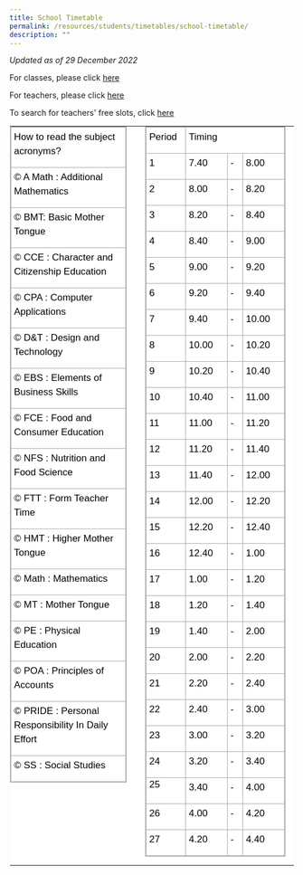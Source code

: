 ```yaml
---
title: School Timetable
permalink: /resources/students/timetables/school-timetable/
description: ""
---
```

_Updated as of 29 December 2022_

For classes, please click [here](https://drive.google.com/drive/folders/1yxPoY1T8elgA12x8oiZcZn9VeVB_kagY?usp=sharing)

For teachers, please click [here](https://drive.google.com/drive/folders/1kN1DwWUNpRaKb7ypW-KAfMJCepOm776v?usp=share_link)

To search for teachers' free slots, click [here](https://go.gov.sg/xmss-tt)

  

<table class="ives_tab_kosong ive_eobj_center" style="margin: auto; outline: 0px; padding: 0px; border-collapse: collapse; clear: both; border: 1px solid transparent; table-layout: fixed; color: rgb(0, 0, 0); font-family: Helvetica, sans-serif; font-size: 17px; font-style: normal; font-variant-ligatures: normal; font-variant-caps: normal; font-weight: 400; letter-spacing: normal; orphans: 2; text-align: left; text-transform: none; white-space: normal; widows: 2; word-spacing: 0px; -webkit-text-stroke-width: 0px; background-color: rgb(255, 255, 255); text-decoration-thickness: initial; text-decoration-style: initial; text-decoration-color: initial;"><tbody style="margin: 0px; outline: 0px; padding: 0px;"><tr style="margin: 0px; outline: 0px; padding: 0px;"><td width="400px" style="margin: 0px; outline: 0px; padding: 0px 15px 15px 0px; vertical-align: top;"><table class="iveo_table ives_tab_simple3 ive_eobj_center" style="margin: auto; outline: 0px; padding: 0px; border-collapse: collapse; clear: both; border: 1px solid rgb(170, 170, 170);"><tbody style="margin: 0px; outline: 0px; padding: 0px;"><tr style="margin: 0px; outline: 0px; padding: 0px;"><td style="margin: 0px; outline: 0px; padding: 0px 15px 15px 5px; text-align: left; vertical-align: top; border: 1px solid rgb(170, 170, 170);"><div style="margin: 0px; outline: 0px; padding: 5px 0px 0px; line-height: 24.99px; color: rgb(0, 0, 0); font-family: Helvetica, sans-serif; font-size: 17px; font-weight: 400;">How to read the subject acronyms?</div></td></tr><tr style="margin: 0px; outline: 0px; padding: 0px;"><td style="margin: 0px; outline: 0px; padding: 0px 15px 15px 5px; text-align: left; vertical-align: top; border: 1px solid rgb(170, 170, 170);"><div style="margin: 0px; outline: 0px; padding: 5px 0px 0px; line-height: 24.99px; color: rgb(0, 0, 0); font-family: Helvetica, sans-serif; font-size: 17px; font-weight: 400;">© A Math : Additional Mathematics</div></td></tr><tr style="margin: 0px; outline: 0px; padding: 0px;"><td style="margin: 0px; outline: 0px; padding: 0px 15px 15px 5px; text-align: left; vertical-align: top; border: 1px solid rgb(170, 170, 170);"><div style="margin: 0px; outline: 0px; padding: 5px 0px 0px; line-height: 24.99px; color: rgb(0, 0, 0); font-family: Helvetica, sans-serif; font-size: 17px; font-weight: 400;">© BMT: Basic Mother Tongue</div></td></tr><tr style="margin: 0px; outline: 0px; padding: 0px;"><td style="margin: 0px; outline: 0px; padding: 0px 15px 15px 5px; text-align: left; vertical-align: top; border: 1px solid rgb(170, 170, 170);"><div style="margin: 0px; outline: 0px; padding: 5px 0px 0px; line-height: 24.99px; color: rgb(0, 0, 0); font-family: Helvetica, sans-serif; font-size: 17px; font-weight: 400;">© CCE : Character and Citizenship Education</div></td></tr><tr style="margin: 0px; outline: 0px; padding: 0px;"><td style="margin: 0px; outline: 0px; padding: 0px 15px 15px 5px; text-align: left; vertical-align: top; border: 1px solid rgb(170, 170, 170);"><div style="margin: 0px; outline: 0px; padding: 5px 0px 0px; line-height: 24.99px; color: rgb(0, 0, 0); font-family: Helvetica, sans-serif; font-size: 17px; font-weight: 400;">© CPA : Computer Applications</div></td></tr><tr style="margin: 0px; outline: 0px; padding: 0px;"><td style="margin: 0px; outline: 0px; padding: 0px 15px 15px 5px; text-align: left; vertical-align: top; border: 1px solid rgb(170, 170, 170);"><div style="margin: 0px; outline: 0px; padding: 5px 0px 0px; line-height: 24.99px; color: rgb(0, 0, 0); font-family: Helvetica, sans-serif; font-size: 17px; font-weight: 400;">© D&amp;T : Design and Technology</div></td></tr><tr style="margin: 0px; outline: 0px; padding: 0px;"><td style="margin: 0px; outline: 0px; padding: 0px 15px 15px 5px; text-align: left; vertical-align: top; border: 1px solid rgb(170, 170, 170);"><div style="margin: 0px; outline: 0px; padding: 5px 0px 0px; line-height: 24.99px; color: rgb(0, 0, 0); font-family: Helvetica, sans-serif; font-size: 17px; font-weight: 400;">© EBS : Elements of Business Skills</div></td></tr><tr style="margin: 0px; outline: 0px; padding: 0px;"><td style="margin: 0px; outline: 0px; padding: 0px 15px 15px 5px; text-align: left; vertical-align: top; border: 1px solid rgb(170, 170, 170);"><div style="margin: 0px; outline: 0px; padding: 5px 0px 0px; line-height: 24.99px; color: rgb(0, 0, 0); font-family: Helvetica, sans-serif; font-size: 17px; font-weight: 400;">© FCE : Food and Consumer Education</div></td></tr><tr style="margin: 0px; outline: 0px; padding: 0px;"><td style="margin: 0px; outline: 0px; padding: 0px 15px 15px 5px; text-align: left; vertical-align: top; border: 1px solid rgb(170, 170, 170);"><div style="margin: 0px; outline: 0px; padding: 5px 0px 0px; line-height: 24.99px; color: rgb(0, 0, 0); font-family: Helvetica, sans-serif; font-size: 17px; font-weight: 400;">© NFS : Nutrition and Food Science</div></td></tr><tr style="margin: 0px; outline: 0px; padding: 0px;"><td style="margin: 0px; outline: 0px; padding: 0px 15px 15px 5px; text-align: left; vertical-align: top; border: 1px solid rgb(170, 170, 170);"><div style="margin: 0px; outline: 0px; padding: 5px 0px 0px; line-height: 24.99px; color: rgb(0, 0, 0); font-family: Helvetica, sans-serif; font-size: 17px; font-weight: 400;">© FTT : Form Teacher Time</div></td></tr><tr style="margin: 0px; outline: 0px; padding: 0px;"><td style="margin: 0px; outline: 0px; padding: 0px 15px 15px 5px; text-align: left; vertical-align: top; border: 1px solid rgb(170, 170, 170);"><div style="margin: 0px; outline: 0px; padding: 5px 0px 0px; line-height: 24.99px; color: rgb(0, 0, 0); font-family: Helvetica, sans-serif; font-size: 17px; font-weight: 400;">© HMT : Higher Mother Tongue</div></td></tr><tr style="margin: 0px; outline: 0px; padding: 0px;"><td style="margin: 0px; outline: 0px; padding: 0px 15px 15px 5px; text-align: left; vertical-align: top; border: 1px solid rgb(170, 170, 170);"><div style="margin: 0px; outline: 0px; padding: 5px 0px 0px; line-height: 24.99px; color: rgb(0, 0, 0); font-family: Helvetica, sans-serif; font-size: 17px; font-weight: 400;">© Math : Mathematics</div></td></tr><tr style="margin: 0px; outline: 0px; padding: 0px;"><td style="margin: 0px; outline: 0px; padding: 0px 15px 15px 5px; text-align: left; vertical-align: top; border: 1px solid rgb(170, 170, 170);"><div style="margin: 0px; outline: 0px; padding: 5px 0px 0px; line-height: 24.99px; color: rgb(0, 0, 0); font-family: Helvetica, sans-serif; font-size: 17px; font-weight: 400;">© MT : Mother Tongue</div></td></tr><tr style="margin: 0px; outline: 0px; padding: 0px;"><td style="margin: 0px; outline: 0px; padding: 0px 15px 15px 5px; text-align: left; vertical-align: top; border: 1px solid rgb(170, 170, 170);"><div style="margin: 0px; outline: 0px; padding: 5px 0px 0px; line-height: 24.99px; color: rgb(0, 0, 0); font-family: Helvetica, sans-serif; font-size: 17px; font-weight: 400;">© PE : Physical Education</div></td></tr><tr style="margin: 0px; outline: 0px; padding: 0px;"><td style="margin: 0px; outline: 0px; padding: 0px 15px 15px 5px; text-align: left; vertical-align: top; border: 1px solid rgb(170, 170, 170);"><div style="margin: 0px; outline: 0px; padding: 5px 0px 0px; line-height: 24.99px; color: rgb(0, 0, 0); font-family: Helvetica, sans-serif; font-size: 17px; font-weight: 400;">© POA : Principles of Accounts</div></td></tr><tr style="margin: 0px; outline: 0px; padding: 0px;"><td style="margin: 0px; outline: 0px; padding: 0px 15px 15px 5px; text-align: left; vertical-align: top; border: 1px solid rgb(170, 170, 170);"><div style="margin: 0px; outline: 0px; padding: 5px 0px 0px; line-height: 24.99px; color: rgb(0, 0, 0); font-family: Helvetica, sans-serif; font-size: 17px; font-weight: 400;">© PRIDE : Personal Responsibility In Daily Effort</div></td></tr><tr style="margin: 0px; outline: 0px; padding: 0px;"><td style="margin: 0px; outline: 0px; padding: 0px 15px 15px 5px; text-align: left; vertical-align: top; border: 1px solid rgb(170, 170, 170);"><div style="margin: 0px; outline: 0px; padding: 5px 0px 0px; line-height: 24.99px; color: rgb(0, 0, 0); font-family: Helvetica, sans-serif; font-size: 17px; font-weight: 400;">© SS : Social Studies</div></td></tr></tbody></table></td><td width="10px" style="margin: 0px; outline: 0px; padding: 0px 15px 15px 0px; vertical-align: top;"><br style="margin: 0px; outline: 0px; padding: 0px;"></td><td width="300px" style="margin: 0px; outline: 0px; padding: 0px 15px 15px 0px; vertical-align: top;"><table class="iveo_table ives_tab_simple3 ive_eobj_center" style="margin: auto; outline: 0px; padding: 0px; border-collapse: collapse; clear: both; border: 1px solid rgb(170, 170, 170);"><tbody style="margin: 0px; outline: 0px; padding: 0px;"><tr style="margin: 0px; outline: 0px; padding: 0px;"><td style="margin: 0px; outline: 0px; padding: 0px 15px 15px 5px; text-align: left; vertical-align: top; border: 1px solid rgb(170, 170, 170);"><div style="margin: 0px; outline: 0px; padding: 5px 0px 0px; line-height: 24.99px; color: rgb(0, 0, 0); font-family: Helvetica, sans-serif; font-size: 17px; font-weight: 400;">Period</div></td><td colspan="3" style="margin: 0px; outline: 0px; padding: 0px 15px 15px 5px; text-align: left; vertical-align: top; border: 1px solid rgb(170, 170, 170);"><div style="margin: 0px; outline: 0px; padding: 5px 0px 0px; line-height: 24.99px; color: rgb(0, 0, 0); font-family: Helvetica, sans-serif; font-size: 17px; font-weight: 400;">Timing</div></td></tr><tr style="margin: 0px; outline: 0px; padding: 0px;"><td style="margin: 0px; outline: 0px; padding: 0px 15px 15px 5px; text-align: left; vertical-align: top; border: 1px solid rgb(170, 170, 170);"><div style="margin: 0px; outline: 0px; padding: 5px 0px 0px; line-height: 24.99px; color: rgb(0, 0, 0); font-family: Helvetica, sans-serif; font-size: 17px; font-weight: 400;">1</div></td><td width="100px" style="margin: 0px; outline: 0px; padding: 0px 15px 15px 5px; text-align: left; vertical-align: top; border: 1px solid rgb(170, 170, 170);"><div style="margin: 0px; outline: 0px; padding: 5px 0px 0px; line-height: 24.99px; color: rgb(0, 0, 0); font-family: Helvetica, sans-serif; font-size: 17px; font-weight: 400;">7.40</div></td><td width="10px" style="margin: 0px; outline: 0px; padding: 0px 15px 15px 5px; text-align: left; vertical-align: top; border: 1px solid rgb(170, 170, 170);"><div style="margin: 0px; outline: 0px; padding: 5px 0px 0px; line-height: 24.99px; color: rgb(0, 0, 0); font-family: Helvetica, sans-serif; font-size: 17px; font-weight: 400;">-</div></td><td width="100px" style="margin: 0px; outline: 0px; padding: 0px 15px 15px 5px; text-align: left; vertical-align: top; border: 1px solid rgb(170, 170, 170);"><div style="margin: 0px; outline: 0px; padding: 5px 0px 0px; line-height: 24.99px; color: rgb(0, 0, 0); font-family: Helvetica, sans-serif; font-size: 17px; font-weight: 400;">8.00</div></td></tr><tr style="margin: 0px; outline: 0px; padding: 0px;"><td style="margin: 0px; outline: 0px; padding: 0px 15px 15px 5px; text-align: left; vertical-align: top; border: 1px solid rgb(170, 170, 170);"><div style="margin: 0px; outline: 0px; padding: 5px 0px 0px; line-height: 24.99px; color: rgb(0, 0, 0); font-family: Helvetica, sans-serif; font-size: 17px; font-weight: 400;">2</div></td><td style="margin: 0px; outline: 0px; padding: 0px 15px 15px 5px; text-align: left; vertical-align: top; border: 1px solid rgb(170, 170, 170);"><div style="margin: 0px; outline: 0px; padding: 5px 0px 0px; line-height: 24.99px; color: rgb(0, 0, 0); font-family: Helvetica, sans-serif; font-size: 17px; font-weight: 400;">8.00</div></td><td width="10px" style="margin: 0px; outline: 0px; padding: 0px 15px 15px 5px; text-align: left; vertical-align: top; border: 1px solid rgb(170, 170, 170);"><div style="margin: 0px; outline: 0px; padding: 5px 0px 0px; line-height: 24.99px; color: rgb(0, 0, 0); font-family: Helvetica, sans-serif; font-size: 17px; font-weight: 400;">-</div></td><td style="margin: 0px; outline: 0px; padding: 0px 15px 15px 5px; text-align: left; vertical-align: top; border: 1px solid rgb(170, 170, 170);"><div style="margin: 0px; outline: 0px; padding: 5px 0px 0px; line-height: 24.99px; color: rgb(0, 0, 0); font-family: Helvetica, sans-serif; font-size: 17px; font-weight: 400;">8.20</div></td></tr><tr style="margin: 0px; outline: 0px; padding: 0px;"><td style="margin: 0px; outline: 0px; padding: 0px 15px 15px 5px; text-align: left; vertical-align: top; border: 1px solid rgb(170, 170, 170);"><div style="margin: 0px; outline: 0px; padding: 5px 0px 0px; line-height: 24.99px; color: rgb(0, 0, 0); font-family: Helvetica, sans-serif; font-size: 17px; font-weight: 400;">3</div></td><td style="margin: 0px; outline: 0px; padding: 0px 15px 15px 5px; text-align: left; vertical-align: top; border: 1px solid rgb(170, 170, 170);"><div style="margin: 0px; outline: 0px; padding: 5px 0px 0px; line-height: 24.99px; color: rgb(0, 0, 0); font-family: Helvetica, sans-serif; font-size: 17px; font-weight: 400;">8.20</div></td><td width="10px" style="margin: 0px; outline: 0px; padding: 0px 15px 15px 5px; text-align: left; vertical-align: top; border: 1px solid rgb(170, 170, 170);"><div style="margin: 0px; outline: 0px; padding: 5px 0px 0px; line-height: 24.99px; color: rgb(0, 0, 0); font-family: Helvetica, sans-serif; font-size: 17px; font-weight: 400;">-</div></td><td style="margin: 0px; outline: 0px; padding: 0px 15px 15px 5px; text-align: left; vertical-align: top; border: 1px solid rgb(170, 170, 170);"><div style="margin: 0px; outline: 0px; padding: 5px 0px 0px; line-height: 24.99px; color: rgb(0, 0, 0); font-family: Helvetica, sans-serif; font-size: 17px; font-weight: 400;">8.40</div></td></tr><tr style="margin: 0px; outline: 0px; padding: 0px;"><td style="margin: 0px; outline: 0px; padding: 0px 15px 15px 5px; text-align: left; vertical-align: top; border: 1px solid rgb(170, 170, 170);"><div style="margin: 0px; outline: 0px; padding: 5px 0px 0px; line-height: 24.99px; color: rgb(0, 0, 0); font-family: Helvetica, sans-serif; font-size: 17px; font-weight: 400;">4</div></td><td style="margin: 0px; outline: 0px; padding: 0px 15px 15px 5px; text-align: left; vertical-align: top; border: 1px solid rgb(170, 170, 170);"><div style="margin: 0px; outline: 0px; padding: 5px 0px 0px; line-height: 24.99px; color: rgb(0, 0, 0); font-family: Helvetica, sans-serif; font-size: 17px; font-weight: 400;">8.40</div></td><td width="10px" style="margin: 0px; outline: 0px; padding: 0px 15px 15px 5px; text-align: left; vertical-align: top; border: 1px solid rgb(170, 170, 170);"><div style="margin: 0px; outline: 0px; padding: 5px 0px 0px; line-height: 24.99px; color: rgb(0, 0, 0); font-family: Helvetica, sans-serif; font-size: 17px; font-weight: 400;">-</div></td><td style="margin: 0px; outline: 0px; padding: 0px 15px 15px 5px; text-align: left; vertical-align: top; border: 1px solid rgb(170, 170, 170);"><div style="margin: 0px; outline: 0px; padding: 5px 0px 0px; line-height: 24.99px; color: rgb(0, 0, 0); font-family: Helvetica, sans-serif; font-size: 17px; font-weight: 400;">9.00</div></td></tr><tr style="margin: 0px; outline: 0px; padding: 0px;"><td style="margin: 0px; outline: 0px; padding: 0px 15px 15px 5px; text-align: left; vertical-align: top; border: 1px solid rgb(170, 170, 170);"><div style="margin: 0px; outline: 0px; padding: 5px 0px 0px; line-height: 24.99px; color: rgb(0, 0, 0); font-family: Helvetica, sans-serif; font-size: 17px; font-weight: 400;">5</div></td><td style="margin: 0px; outline: 0px; padding: 0px 15px 15px 5px; text-align: left; vertical-align: top; border: 1px solid rgb(170, 170, 170);"><div style="margin: 0px; outline: 0px; padding: 5px 0px 0px; line-height: 24.99px; color: rgb(0, 0, 0); font-family: Helvetica, sans-serif; font-size: 17px; font-weight: 400;">9.00</div></td><td width="10px" style="margin: 0px; outline: 0px; padding: 0px 15px 15px 5px; text-align: left; vertical-align: top; border: 1px solid rgb(170, 170, 170);"><div style="margin: 0px; outline: 0px; padding: 5px 0px 0px; line-height: 24.99px; color: rgb(0, 0, 0); font-family: Helvetica, sans-serif; font-size: 17px; font-weight: 400;">-</div></td><td style="margin: 0px; outline: 0px; padding: 0px 15px 15px 5px; text-align: left; vertical-align: top; border: 1px solid rgb(170, 170, 170);"><div style="margin: 0px; outline: 0px; padding: 5px 0px 0px; line-height: 24.99px; color: rgb(0, 0, 0); font-family: Helvetica, sans-serif; font-size: 17px; font-weight: 400;">9.20</div></td></tr><tr style="margin: 0px; outline: 0px; padding: 0px;"><td style="margin: 0px; outline: 0px; padding: 0px 15px 15px 5px; text-align: left; vertical-align: top; border: 1px solid rgb(170, 170, 170);"><div style="margin: 0px; outline: 0px; padding: 5px 0px 0px; line-height: 24.99px; color: rgb(0, 0, 0); font-family: Helvetica, sans-serif; font-size: 17px; font-weight: 400;">6</div></td><td style="margin: 0px; outline: 0px; padding: 0px 15px 15px 5px; text-align: left; vertical-align: top; border: 1px solid rgb(170, 170, 170);"><div style="margin: 0px; outline: 0px; padding: 5px 0px 0px; line-height: 24.99px; color: rgb(0, 0, 0); font-family: Helvetica, sans-serif; font-size: 17px; font-weight: 400;">9.20</div></td><td width="10px" style="margin: 0px; outline: 0px; padding: 0px 15px 15px 5px; text-align: left; vertical-align: top; border: 1px solid rgb(170, 170, 170);"><div style="margin: 0px; outline: 0px; padding: 5px 0px 0px; line-height: 24.99px; color: rgb(0, 0, 0); font-family: Helvetica, sans-serif; font-size: 17px; font-weight: 400;">-</div></td><td style="margin: 0px; outline: 0px; padding: 0px 15px 15px 5px; text-align: left; vertical-align: top; border: 1px solid rgb(170, 170, 170);"><div style="margin: 0px; outline: 0px; padding: 5px 0px 0px; line-height: 24.99px; color: rgb(0, 0, 0); font-family: Helvetica, sans-serif; font-size: 17px; font-weight: 400;">9.40</div></td></tr><tr style="margin: 0px; outline: 0px; padding: 0px;"><td style="margin: 0px; outline: 0px; padding: 0px 15px 15px 5px; text-align: left; vertical-align: top; border: 1px solid rgb(170, 170, 170);"><div style="margin: 0px; outline: 0px; padding: 5px 0px 0px; line-height: 24.99px; color: rgb(0, 0, 0); font-family: Helvetica, sans-serif; font-size: 17px; font-weight: 400;">7</div></td><td style="margin: 0px; outline: 0px; padding: 0px 15px 15px 5px; text-align: left; vertical-align: top; border: 1px solid rgb(170, 170, 170);"><div style="margin: 0px; outline: 0px; padding: 5px 0px 0px; line-height: 24.99px; color: rgb(0, 0, 0); font-family: Helvetica, sans-serif; font-size: 17px; font-weight: 400;">9.40</div></td><td width="10px" style="margin: 0px; outline: 0px; padding: 0px 15px 15px 5px; text-align: left; vertical-align: top; border: 1px solid rgb(170, 170, 170);"><div style="margin: 0px; outline: 0px; padding: 5px 0px 0px; line-height: 24.99px; color: rgb(0, 0, 0); font-family: Helvetica, sans-serif; font-size: 17px; font-weight: 400;">-</div></td><td style="margin: 0px; outline: 0px; padding: 0px 15px 15px 5px; text-align: left; vertical-align: top; border: 1px solid rgb(170, 170, 170);"><div style="margin: 0px; outline: 0px; padding: 5px 0px 0px; line-height: 24.99px; color: rgb(0, 0, 0); font-family: Helvetica, sans-serif; font-size: 17px; font-weight: 400;">10.00</div></td></tr><tr style="margin: 0px; outline: 0px; padding: 0px;"><td style="margin: 0px; outline: 0px; padding: 0px 15px 15px 5px; text-align: left; vertical-align: top; border: 1px solid rgb(170, 170, 170);"><div style="margin: 0px; outline: 0px; padding: 5px 0px 0px; line-height: 24.99px; color: rgb(0, 0, 0); font-family: Helvetica, sans-serif; font-size: 17px; font-weight: 400;">8</div></td><td style="margin: 0px; outline: 0px; padding: 0px 15px 15px 5px; text-align: left; vertical-align: top; border: 1px solid rgb(170, 170, 170);"><div style="margin: 0px; outline: 0px; padding: 5px 0px 0px; line-height: 24.99px; color: rgb(0, 0, 0); font-family: Helvetica, sans-serif; font-size: 17px; font-weight: 400;">10.00</div></td><td width="10px" style="margin: 0px; outline: 0px; padding: 0px 15px 15px 5px; text-align: left; vertical-align: top; border: 1px solid rgb(170, 170, 170);"><div style="margin: 0px; outline: 0px; padding: 5px 0px 0px; line-height: 24.99px; color: rgb(0, 0, 0); font-family: Helvetica, sans-serif; font-size: 17px; font-weight: 400;">-</div></td><td style="margin: 0px; outline: 0px; padding: 0px 15px 15px 5px; text-align: left; vertical-align: top; border: 1px solid rgb(170, 170, 170);"><div style="margin: 0px; outline: 0px; padding: 5px 0px 0px; line-height: 24.99px; color: rgb(0, 0, 0); font-family: Helvetica, sans-serif; font-size: 17px; font-weight: 400;">10.20</div></td></tr><tr style="margin: 0px; outline: 0px; padding: 0px;"><td style="margin: 0px; outline: 0px; padding: 0px 15px 15px 5px; text-align: left; vertical-align: top; border: 1px solid rgb(170, 170, 170);"><div style="margin: 0px; outline: 0px; padding: 5px 0px 0px; line-height: 24.99px; color: rgb(0, 0, 0); font-family: Helvetica, sans-serif; font-size: 17px; font-weight: 400;">9</div></td><td style="margin: 0px; outline: 0px; padding: 0px 15px 15px 5px; text-align: left; vertical-align: top; border: 1px solid rgb(170, 170, 170);"><div style="margin: 0px; outline: 0px; padding: 5px 0px 0px; line-height: 24.99px; color: rgb(0, 0, 0); font-family: Helvetica, sans-serif; font-size: 17px; font-weight: 400;">10.20</div></td><td width="10px" style="margin: 0px; outline: 0px; padding: 0px 15px 15px 5px; text-align: left; vertical-align: top; border: 1px solid rgb(170, 170, 170);"><div style="margin: 0px; outline: 0px; padding: 5px 0px 0px; line-height: 24.99px; color: rgb(0, 0, 0); font-family: Helvetica, sans-serif; font-size: 17px; font-weight: 400;">-</div></td><td style="margin: 0px; outline: 0px; padding: 0px 15px 15px 5px; text-align: left; vertical-align: top; border: 1px solid rgb(170, 170, 170);"><div style="margin: 0px; outline: 0px; padding: 5px 0px 0px; line-height: 24.99px; color: rgb(0, 0, 0); font-family: Helvetica, sans-serif; font-size: 17px; font-weight: 400;">10.40</div></td></tr><tr style="margin: 0px; outline: 0px; padding: 0px;"><td style="margin: 0px; outline: 0px; padding: 0px 15px 15px 5px; text-align: left; vertical-align: top; border: 1px solid rgb(170, 170, 170);"><div style="margin: 0px; outline: 0px; padding: 5px 0px 0px; line-height: 24.99px; color: rgb(0, 0, 0); font-family: Helvetica, sans-serif; font-size: 17px; font-weight: 400;">10</div></td><td style="margin: 0px; outline: 0px; padding: 0px 15px 15px 5px; text-align: left; vertical-align: top; border: 1px solid rgb(170, 170, 170);"><div style="margin: 0px; outline: 0px; padding: 5px 0px 0px; line-height: 24.99px; color: rgb(0, 0, 0); font-family: Helvetica, sans-serif; font-size: 17px; font-weight: 400;">10.40</div></td><td width="10px" style="margin: 0px; outline: 0px; padding: 0px 15px 15px 5px; text-align: left; vertical-align: top; border: 1px solid rgb(170, 170, 170);"><div style="margin: 0px; outline: 0px; padding: 5px 0px 0px; line-height: 24.99px; color: rgb(0, 0, 0); font-family: Helvetica, sans-serif; font-size: 17px; font-weight: 400;">-</div></td><td style="margin: 0px; outline: 0px; padding: 0px 15px 15px 5px; text-align: left; vertical-align: top; border: 1px solid rgb(170, 170, 170);"><div style="margin: 0px; outline: 0px; padding: 5px 0px 0px; line-height: 24.99px; color: rgb(0, 0, 0); font-family: Helvetica, sans-serif; font-size: 17px; font-weight: 400;">11.00</div></td></tr><tr style="margin: 0px; outline: 0px; padding: 0px;"><td style="margin: 0px; outline: 0px; padding: 0px 15px 15px 5px; text-align: left; vertical-align: top; border: 1px solid rgb(170, 170, 170);"><div style="margin: 0px; outline: 0px; padding: 5px 0px 0px; line-height: 24.99px; color: rgb(0, 0, 0); font-family: Helvetica, sans-serif; font-size: 17px; font-weight: 400;">11</div></td><td style="margin: 0px; outline: 0px; padding: 0px 15px 15px 5px; text-align: left; vertical-align: top; border: 1px solid rgb(170, 170, 170);"><div style="margin: 0px; outline: 0px; padding: 5px 0px 0px; line-height: 24.99px; color: rgb(0, 0, 0); font-family: Helvetica, sans-serif; font-size: 17px; font-weight: 400;">11.00</div></td><td width="10px" style="margin: 0px; outline: 0px; padding: 0px 15px 15px 5px; text-align: left; vertical-align: top; border: 1px solid rgb(170, 170, 170);"><div style="margin: 0px; outline: 0px; padding: 5px 0px 0px; line-height: 24.99px; color: rgb(0, 0, 0); font-family: Helvetica, sans-serif; font-size: 17px; font-weight: 400;">-</div></td><td style="margin: 0px; outline: 0px; padding: 0px 15px 15px 5px; text-align: left; vertical-align: top; border: 1px solid rgb(170, 170, 170);"><div style="margin: 0px; outline: 0px; padding: 5px 0px 0px; line-height: 24.99px; color: rgb(0, 0, 0); font-family: Helvetica, sans-serif; font-size: 17px; font-weight: 400;">11.20</div></td></tr><tr style="margin: 0px; outline: 0px; padding: 0px;"><td style="margin: 0px; outline: 0px; padding: 0px 15px 15px 5px; text-align: left; vertical-align: top; border: 1px solid rgb(170, 170, 170);"><div style="margin: 0px; outline: 0px; padding: 5px 0px 0px; line-height: 24.99px; color: rgb(0, 0, 0); font-family: Helvetica, sans-serif; font-size: 17px; font-weight: 400;">12</div></td><td style="margin: 0px; outline: 0px; padding: 0px 15px 15px 5px; text-align: left; vertical-align: top; border: 1px solid rgb(170, 170, 170);"><div style="margin: 0px; outline: 0px; padding: 5px 0px 0px; line-height: 24.99px; color: rgb(0, 0, 0); font-family: Helvetica, sans-serif; font-size: 17px; font-weight: 400;">11.20</div></td><td width="10px" style="margin: 0px; outline: 0px; padding: 0px 15px 15px 5px; text-align: left; vertical-align: top; border: 1px solid rgb(170, 170, 170);"><div style="margin: 0px; outline: 0px; padding: 5px 0px 0px; line-height: 24.99px; color: rgb(0, 0, 0); font-family: Helvetica, sans-serif; font-size: 17px; font-weight: 400;">-</div></td><td style="margin: 0px; outline: 0px; padding: 0px 15px 15px 5px; text-align: left; vertical-align: top; border: 1px solid rgb(170, 170, 170);"><div style="margin: 0px; outline: 0px; padding: 5px 0px 0px; line-height: 24.99px; color: rgb(0, 0, 0); font-family: Helvetica, sans-serif; font-size: 17px; font-weight: 400;">11.40</div></td></tr><tr style="margin: 0px; outline: 0px; padding: 0px;"><td style="margin: 0px; outline: 0px; padding: 0px 15px 15px 5px; text-align: left; vertical-align: top; border: 1px solid rgb(170, 170, 170);"><div style="margin: 0px; outline: 0px; padding: 5px 0px 0px; line-height: 24.99px; color: rgb(0, 0, 0); font-family: Helvetica, sans-serif; font-size: 17px; font-weight: 400;">13</div></td><td style="margin: 0px; outline: 0px; padding: 0px 15px 15px 5px; text-align: left; vertical-align: top; border: 1px solid rgb(170, 170, 170);"><div style="margin: 0px; outline: 0px; padding: 5px 0px 0px; line-height: 24.99px; color: rgb(0, 0, 0); font-family: Helvetica, sans-serif; font-size: 17px; font-weight: 400;">11.40</div></td><td width="10px" style="margin: 0px; outline: 0px; padding: 0px 15px 15px 5px; text-align: left; vertical-align: top; border: 1px solid rgb(170, 170, 170);"><div style="margin: 0px; outline: 0px; padding: 5px 0px 0px; line-height: 24.99px; color: rgb(0, 0, 0); font-family: Helvetica, sans-serif; font-size: 17px; font-weight: 400;">-</div></td><td style="margin: 0px; outline: 0px; padding: 0px 15px 15px 5px; text-align: left; vertical-align: top; border: 1px solid rgb(170, 170, 170);"><div style="margin: 0px; outline: 0px; padding: 5px 0px 0px; line-height: 24.99px; color: rgb(0, 0, 0); font-family: Helvetica, sans-serif; font-size: 17px; font-weight: 400;">12.00</div></td></tr><tr style="margin: 0px; outline: 0px; padding: 0px;"><td style="margin: 0px; outline: 0px; padding: 0px 15px 15px 5px; text-align: left; vertical-align: top; border: 1px solid rgb(170, 170, 170);"><div style="margin: 0px; outline: 0px; padding: 5px 0px 0px; line-height: 24.99px; color: rgb(0, 0, 0); font-family: Helvetica, sans-serif; font-size: 17px; font-weight: 400;">14</div></td><td style="margin: 0px; outline: 0px; padding: 0px 15px 15px 5px; text-align: left; vertical-align: top; border: 1px solid rgb(170, 170, 170);"><div style="margin: 0px; outline: 0px; padding: 5px 0px 0px; line-height: 24.99px; color: rgb(0, 0, 0); font-family: Helvetica, sans-serif; font-size: 17px; font-weight: 400;">12.00</div></td><td width="10px" style="margin: 0px; outline: 0px; padding: 0px 15px 15px 5px; text-align: left; vertical-align: top; border: 1px solid rgb(170, 170, 170);"><div style="margin: 0px; outline: 0px; padding: 5px 0px 0px; line-height: 24.99px; color: rgb(0, 0, 0); font-family: Helvetica, sans-serif; font-size: 17px; font-weight: 400;">-</div></td><td style="margin: 0px; outline: 0px; padding: 0px 15px 15px 5px; text-align: left; vertical-align: top; border: 1px solid rgb(170, 170, 170);"><div style="margin: 0px; outline: 0px; padding: 5px 0px 0px; line-height: 24.99px; color: rgb(0, 0, 0); font-family: Helvetica, sans-serif; font-size: 17px; font-weight: 400;">12.20</div></td></tr><tr style="margin: 0px; outline: 0px; padding: 0px;"><td style="margin: 0px; outline: 0px; padding: 0px 15px 15px 5px; text-align: left; vertical-align: top; border: 1px solid rgb(170, 170, 170);"><div style="margin: 0px; outline: 0px; padding: 5px 0px 0px; line-height: 24.99px; color: rgb(0, 0, 0); font-family: Helvetica, sans-serif; font-size: 17px; font-weight: 400;">15</div></td><td style="margin: 0px; outline: 0px; padding: 0px 15px 15px 5px; text-align: left; vertical-align: top; border: 1px solid rgb(170, 170, 170);"><div style="margin: 0px; outline: 0px; padding: 5px 0px 0px; line-height: 24.99px; color: rgb(0, 0, 0); font-family: Helvetica, sans-serif; font-size: 17px; font-weight: 400;">12.20</div></td><td width="10px" style="margin: 0px; outline: 0px; padding: 0px 15px 15px 5px; text-align: left; vertical-align: top; border: 1px solid rgb(170, 170, 170);"><div style="margin: 0px; outline: 0px; padding: 5px 0px 0px; line-height: 24.99px; color: rgb(0, 0, 0); font-family: Helvetica, sans-serif; font-size: 17px; font-weight: 400;">-</div></td><td style="margin: 0px; outline: 0px; padding: 0px 15px 15px 5px; text-align: left; vertical-align: top; border: 1px solid rgb(170, 170, 170);"><div style="margin: 0px; outline: 0px; padding: 5px 0px 0px; line-height: 24.99px; color: rgb(0, 0, 0); font-family: Helvetica, sans-serif; font-size: 17px; font-weight: 400;">12.40</div></td></tr><tr style="margin: 0px; outline: 0px; padding: 0px;"><td style="margin: 0px; outline: 0px; padding: 0px 15px 15px 5px; text-align: left; vertical-align: top; border: 1px solid rgb(170, 170, 170);"><div style="margin: 0px; outline: 0px; padding: 5px 0px 0px; line-height: 24.99px; color: rgb(0, 0, 0); font-family: Helvetica, sans-serif; font-size: 17px; font-weight: 400;">16</div></td><td style="margin: 0px; outline: 0px; padding: 0px 15px 15px 5px; text-align: left; vertical-align: top; border: 1px solid rgb(170, 170, 170);"><div style="margin: 0px; outline: 0px; padding: 5px 0px 0px; line-height: 24.99px; color: rgb(0, 0, 0); font-family: Helvetica, sans-serif; font-size: 17px; font-weight: 400;">12.40</div></td><td width="10px" style="margin: 0px; outline: 0px; padding: 0px 15px 15px 5px; text-align: left; vertical-align: top; border: 1px solid rgb(170, 170, 170);"><div style="margin: 0px; outline: 0px; padding: 5px 0px 0px; line-height: 24.99px; color: rgb(0, 0, 0); font-family: Helvetica, sans-serif; font-size: 17px; font-weight: 400;">-</div></td><td style="margin: 0px; outline: 0px; padding: 0px 15px 15px 5px; text-align: left; vertical-align: top; border: 1px solid rgb(170, 170, 170);"><div style="margin: 0px; outline: 0px; padding: 5px 0px 0px; line-height: 24.99px; color: rgb(0, 0, 0); font-family: Helvetica, sans-serif; font-size: 17px; font-weight: 400;">1.00</div></td></tr><tr style="margin: 0px; outline: 0px; padding: 0px;"><td style="margin: 0px; outline: 0px; padding: 0px 15px 15px 5px; text-align: left; vertical-align: top; border: 1px solid rgb(170, 170, 170);"><div style="margin: 0px; outline: 0px; padding: 5px 0px 0px; line-height: 24.99px; color: rgb(0, 0, 0); font-family: Helvetica, sans-serif; font-size: 17px; font-weight: 400;">17</div></td><td style="margin: 0px; outline: 0px; padding: 0px 15px 15px 5px; text-align: left; vertical-align: top; border: 1px solid rgb(170, 170, 170);"><div style="margin: 0px; outline: 0px; padding: 5px 0px 0px; line-height: 24.99px; color: rgb(0, 0, 0); font-family: Helvetica, sans-serif; font-size: 17px; font-weight: 400;">1.00</div></td><td width="10px" style="margin: 0px; outline: 0px; padding: 0px 15px 15px 5px; text-align: left; vertical-align: top; border: 1px solid rgb(170, 170, 170);"><div style="margin: 0px; outline: 0px; padding: 5px 0px 0px; line-height: 24.99px; color: rgb(0, 0, 0); font-family: Helvetica, sans-serif; font-size: 17px; font-weight: 400;">-</div></td><td style="margin: 0px; outline: 0px; padding: 0px 15px 15px 5px; text-align: left; vertical-align: top; border: 1px solid rgb(170, 170, 170);"><div style="margin: 0px; outline: 0px; padding: 5px 0px 0px; line-height: 24.99px; color: rgb(0, 0, 0); font-family: Helvetica, sans-serif; font-size: 17px; font-weight: 400;">1.20</div></td></tr><tr style="margin: 0px; outline: 0px; padding: 0px;"><td style="margin: 0px; outline: 0px; padding: 0px 15px 15px 5px; text-align: left; vertical-align: top; border: 1px solid rgb(170, 170, 170);"><div style="margin: 0px; outline: 0px; padding: 5px 0px 0px; line-height: 24.99px; color: rgb(0, 0, 0); font-family: Helvetica, sans-serif; font-size: 17px; font-weight: 400;">18</div></td><td style="margin: 0px; outline: 0px; padding: 0px 15px 15px 5px; text-align: left; vertical-align: top; border: 1px solid rgb(170, 170, 170);"><div style="margin: 0px; outline: 0px; padding: 5px 0px 0px; line-height: 24.99px; color: rgb(0, 0, 0); font-family: Helvetica, sans-serif; font-size: 17px; font-weight: 400;">1.20</div></td><td width="10px" style="margin: 0px; outline: 0px; padding: 0px 15px 15px 5px; text-align: left; vertical-align: top; border: 1px solid rgb(170, 170, 170);"><div style="margin: 0px; outline: 0px; padding: 5px 0px 0px; line-height: 24.99px; color: rgb(0, 0, 0); font-family: Helvetica, sans-serif; font-size: 17px; font-weight: 400;">-</div></td><td style="margin: 0px; outline: 0px; padding: 0px 15px 15px 5px; text-align: left; vertical-align: top; border: 1px solid rgb(170, 170, 170);"><div style="margin: 0px; outline: 0px; padding: 5px 0px 0px; line-height: 24.99px; color: rgb(0, 0, 0); font-family: Helvetica, sans-serif; font-size: 17px; font-weight: 400;">1.40</div></td></tr><tr style="margin: 0px; outline: 0px; padding: 0px;"><td style="margin: 0px; outline: 0px; padding: 0px 15px 15px 5px; text-align: left; vertical-align: top; border: 1px solid rgb(170, 170, 170);"><div style="margin: 0px; outline: 0px; padding: 5px 0px 0px; line-height: 24.99px; color: rgb(0, 0, 0); font-family: Helvetica, sans-serif; font-size: 17px; font-weight: 400;">19</div></td><td style="margin: 0px; outline: 0px; padding: 0px 15px 15px 5px; text-align: left; vertical-align: top; border: 1px solid rgb(170, 170, 170);"><div style="margin: 0px; outline: 0px; padding: 5px 0px 0px; line-height: 24.99px; color: rgb(0, 0, 0); font-family: Helvetica, sans-serif; font-size: 17px; font-weight: 400;">1.40</div></td><td width="10px" style="margin: 0px; outline: 0px; padding: 0px 15px 15px 5px; text-align: left; vertical-align: top; border: 1px solid rgb(170, 170, 170);"><div style="margin: 0px; outline: 0px; padding: 5px 0px 0px; line-height: 24.99px; color: rgb(0, 0, 0); font-family: Helvetica, sans-serif; font-size: 17px; font-weight: 400;">-</div></td><td style="margin: 0px; outline: 0px; padding: 0px 15px 15px 5px; text-align: left; vertical-align: top; border: 1px solid rgb(170, 170, 170);"><div style="margin: 0px; outline: 0px; padding: 5px 0px 0px; line-height: 24.99px; color: rgb(0, 0, 0); font-family: Helvetica, sans-serif; font-size: 17px; font-weight: 400;">2.00</div></td></tr><tr style="margin: 0px; outline: 0px; padding: 0px;"><td style="margin: 0px; outline: 0px; padding: 0px 15px 15px 5px; text-align: left; vertical-align: top; border: 1px solid rgb(170, 170, 170);"><div style="margin: 0px; outline: 0px; padding: 5px 0px 0px; line-height: 24.99px; color: rgb(0, 0, 0); font-family: Helvetica, sans-serif; font-size: 17px; font-weight: 400;">20</div></td><td style="margin: 0px; outline: 0px; padding: 0px 15px 15px 5px; text-align: left; vertical-align: top; border: 1px solid rgb(170, 170, 170);"><div style="margin: 0px; outline: 0px; padding: 5px 0px 0px; line-height: 24.99px; color: rgb(0, 0, 0); font-family: Helvetica, sans-serif; font-size: 17px; font-weight: 400;">2.00</div></td><td width="10px" style="margin: 0px; outline: 0px; padding: 0px 15px 15px 5px; text-align: left; vertical-align: top; border: 1px solid rgb(170, 170, 170);"><div style="margin: 0px; outline: 0px; padding: 5px 0px 0px; line-height: 24.99px; color: rgb(0, 0, 0); font-family: Helvetica, sans-serif; font-size: 17px; font-weight: 400;">-</div></td><td style="margin: 0px; outline: 0px; padding: 0px 15px 15px 5px; text-align: left; vertical-align: top; border: 1px solid rgb(170, 170, 170);"><div style="margin: 0px; outline: 0px; padding: 5px 0px 0px; line-height: 24.99px; color: rgb(0, 0, 0); font-family: Helvetica, sans-serif; font-size: 17px; font-weight: 400;">2.20</div></td></tr><tr style="margin: 0px; outline: 0px; padding: 0px;"><td style="margin: 0px; outline: 0px; padding: 0px 15px 15px 5px; text-align: left; vertical-align: top; border: 1px solid rgb(170, 170, 170);"><div style="margin: 0px; outline: 0px; padding: 5px 0px 0px; line-height: 24.99px; color: rgb(0, 0, 0); font-family: Helvetica, sans-serif; font-size: 17px; font-weight: 400;">21</div></td><td style="margin: 0px; outline: 0px; padding: 0px 15px 15px 5px; text-align: left; vertical-align: top; border: 1px solid rgb(170, 170, 170);"><div style="margin: 0px; outline: 0px; padding: 5px 0px 0px; line-height: 24.99px; color: rgb(0, 0, 0); font-family: Helvetica, sans-serif; font-size: 17px; font-weight: 400;">2.20</div></td><td width="10px" style="margin: 0px; outline: 0px; padding: 0px 15px 15px 5px; text-align: left; vertical-align: top; border: 1px solid rgb(170, 170, 170);"><div style="margin: 0px; outline: 0px; padding: 5px 0px 0px; line-height: 24.99px; color: rgb(0, 0, 0); font-family: Helvetica, sans-serif; font-size: 17px; font-weight: 400;">-</div></td><td style="margin: 0px; outline: 0px; padding: 0px 15px 15px 5px; text-align: left; vertical-align: top; border: 1px solid rgb(170, 170, 170);"><div style="margin: 0px; outline: 0px; padding: 5px 0px 0px; line-height: 24.99px; color: rgb(0, 0, 0); font-family: Helvetica, sans-serif; font-size: 17px; font-weight: 400;">2.40</div></td></tr><tr style="margin: 0px; outline: 0px; padding: 0px;"><td style="margin: 0px; outline: 0px; padding: 0px 15px 15px 5px; text-align: left; vertical-align: top; border: 1px solid rgb(170, 170, 170);"><div style="margin: 0px; outline: 0px; padding: 5px 0px 0px; line-height: 24.99px; color: rgb(0, 0, 0); font-family: Helvetica, sans-serif; font-size: 17px; font-weight: 400;">22</div></td><td style="margin: 0px; outline: 0px; padding: 0px 15px 15px 5px; text-align: left; vertical-align: top; border: 1px solid rgb(170, 170, 170);"><div style="margin: 0px; outline: 0px; padding: 5px 0px 0px; line-height: 24.99px; color: rgb(0, 0, 0); font-family: Helvetica, sans-serif; font-size: 17px; font-weight: 400;">2.40</div></td><td width="10px" style="margin: 0px; outline: 0px; padding: 0px 15px 15px 5px; text-align: left; vertical-align: top; border: 1px solid rgb(170, 170, 170);"><div style="margin: 0px; outline: 0px; padding: 5px 0px 0px; line-height: 24.99px; color: rgb(0, 0, 0); font-family: Helvetica, sans-serif; font-size: 17px; font-weight: 400;">-</div></td><td style="margin: 0px; outline: 0px; padding: 0px 15px 15px 5px; text-align: left; vertical-align: top; border: 1px solid rgb(170, 170, 170);"><div style="margin: 0px; outline: 0px; padding: 5px 0px 0px; line-height: 24.99px; color: rgb(0, 0, 0); font-family: Helvetica, sans-serif; font-size: 17px; font-weight: 400;">3.00</div></td></tr><tr style="margin: 0px; outline: 0px; padding: 0px;"><td style="margin: 0px; outline: 0px; padding: 0px 15px 15px 5px; text-align: left; vertical-align: top; border: 1px solid rgb(170, 170, 170);"><div style="margin: 0px; outline: 0px; padding: 5px 0px 0px; line-height: 24.99px; color: rgb(0, 0, 0); font-family: Helvetica, sans-serif; font-size: 17px; font-weight: 400;">23</div></td><td style="margin: 0px; outline: 0px; padding: 0px 15px 15px 5px; text-align: left; vertical-align: top; border: 1px solid rgb(170, 170, 170);"><div style="margin: 0px; outline: 0px; padding: 5px 0px 0px; line-height: 24.99px; color: rgb(0, 0, 0); font-family: Helvetica, sans-serif; font-size: 17px; font-weight: 400;">3.00</div></td><td width="10px" style="margin: 0px; outline: 0px; padding: 0px 15px 15px 5px; text-align: left; vertical-align: top; border: 1px solid rgb(170, 170, 170);"><div style="margin: 0px; outline: 0px; padding: 5px 0px 0px; line-height: 24.99px; color: rgb(0, 0, 0); font-family: Helvetica, sans-serif; font-size: 17px; font-weight: 400;">-</div></td><td style="margin: 0px; outline: 0px; padding: 0px 15px 15px 5px; text-align: left; vertical-align: top; border: 1px solid rgb(170, 170, 170);"><div style="margin: 0px; outline: 0px; padding: 5px 0px 0px; line-height: 24.99px; color: rgb(0, 0, 0); font-family: Helvetica, sans-serif; font-size: 17px; font-weight: 400;">3.20</div></td></tr><tr style="margin: 0px; outline: 0px; padding: 0px;"><td style="margin: 0px; outline: 0px; padding: 0px 15px 15px 5px; text-align: left; vertical-align: top; border: 1px solid rgb(170, 170, 170);"><div style="margin: 0px; outline: 0px; padding: 5px 0px 0px; line-height: 24.99px; color: rgb(0, 0, 0); font-family: Helvetica, sans-serif; font-size: 17px; font-weight: 400;">24</div></td><td style="margin: 0px; outline: 0px; padding: 0px 15px 15px 5px; text-align: left; vertical-align: top; border: 1px solid rgb(170, 170, 170);"><div style="margin: 0px; outline: 0px; padding: 5px 0px 0px; line-height: 24.99px; color: rgb(0, 0, 0); font-family: Helvetica, sans-serif; font-size: 17px; font-weight: 400;">3.20</div></td><td width="10px" style="margin: 0px; outline: 0px; padding: 0px 15px 15px 5px; text-align: left; vertical-align: top; border: 1px solid rgb(170, 170, 170);"><div style="margin: 0px; outline: 0px; padding: 5px 0px 0px; line-height: 24.99px; color: rgb(0, 0, 0); font-family: Helvetica, sans-serif; font-size: 17px; font-weight: 400;">-</div></td><td style="margin: 0px; outline: 0px; padding: 0px 15px 15px 5px; text-align: left; vertical-align: top; border: 1px solid rgb(170, 170, 170);"><div style="margin: 0px; outline: 0px; padding: 5px 0px 0px; line-height: 24.99px; color: rgb(0, 0, 0); font-family: Helvetica, sans-serif; font-size: 17px; font-weight: 400;">3.40</div></td></tr><tr style="margin: 0px; outline: 0px; padding: 0px;"><td style="margin: 0px; outline: 0px; padding: 0px 15px 15px 5px; text-align: left; vertical-align: top; border: 1px solid rgb(170, 170, 170);"><div style="margin: 0px; outline: 0px; padding: 0px; line-height: 24.99px; color: rgb(0, 0, 0); font-family: Helvetica, sans-serif; font-size: 17px; font-weight: 400;">25</div></td><td style="margin: 0px; outline: 0px; padding: 0px 15px 15px 5px; text-align: left; vertical-align: top; border: 1px solid rgb(170, 170, 170);"><div style="margin: 0px; outline: 0px; padding: 5px 0px 0px; line-height: 24.99px; color: rgb(0, 0, 0); font-family: Helvetica, sans-serif; font-size: 17px; font-weight: 400;">3.40</div></td><td width="10px" style="margin: 0px; outline: 0px; padding: 0px 15px 15px 5px; text-align: left; vertical-align: top; border: 1px solid rgb(170, 170, 170);"><div style="margin: 0px; outline: 0px; padding: 5px 0px 0px; line-height: 24.99px; color: rgb(0, 0, 0); font-family: Helvetica, sans-serif; font-size: 17px; font-weight: 400;">-</div></td><td style="margin: 0px; outline: 0px; padding: 0px 15px 15px 5px; text-align: left; vertical-align: top; border: 1px solid rgb(170, 170, 170);"><div style="margin: 0px; outline: 0px; padding: 5px 0px 0px; line-height: 24.99px; color: rgb(0, 0, 0); font-family: Helvetica, sans-serif; font-size: 17px; font-weight: 400;">4.00</div></td></tr><tr style="margin: 0px; outline: 0px; padding: 0px;"><td style="margin: 0px; outline: 0px; padding: 0px 15px 15px 5px; text-align: left; vertical-align: top; border: 1px solid rgb(170, 170, 170);"><div style="margin: 0px; outline: 0px; padding: 5px 0px 0px; line-height: 24.99px; color: rgb(0, 0, 0); font-family: Helvetica, sans-serif; font-size: 17px; font-weight: 400;">26</div></td><td style="margin: 0px; outline: 0px; padding: 0px 15px 15px 5px; text-align: left; vertical-align: top; border: 1px solid rgb(170, 170, 170);"><div style="margin: 0px; outline: 0px; padding: 5px 0px 0px; line-height: 24.99px; color: rgb(0, 0, 0); font-family: Helvetica, sans-serif; font-size: 17px; font-weight: 400;">4.00</div></td><td width="10px" style="margin: 0px; outline: 0px; padding: 0px 15px 15px 5px; text-align: left; vertical-align: top; border: 1px solid rgb(170, 170, 170);"><div style="margin: 0px; outline: 0px; padding: 5px 0px 0px; line-height: 24.99px; color: rgb(0, 0, 0); font-family: Helvetica, sans-serif; font-size: 17px; font-weight: 400;">-</div></td><td style="margin: 0px; outline: 0px; padding: 0px 15px 15px 5px; text-align: left; vertical-align: top; border: 1px solid rgb(170, 170, 170);"><div style="margin: 0px; outline: 0px; padding: 5px 0px 0px; line-height: 24.99px; color: rgb(0, 0, 0); font-family: Helvetica, sans-serif; font-size: 17px; font-weight: 400;">4.20</div></td></tr><tr style="margin: 0px; outline: 0px; padding: 0px;"><td style="margin: 0px; outline: 0px; padding: 0px 15px 15px 5px; text-align: left; vertical-align: top; border: 1px solid rgb(170, 170, 170);"><div style="margin: 0px; outline: 0px; padding: 5px 0px 0px; line-height: 24.99px; color: rgb(0, 0, 0); font-family: Helvetica, sans-serif; font-size: 17px; font-weight: 400;">27</div></td><td style="margin: 0px; outline: 0px; padding: 0px 15px 15px 5px; text-align: left; vertical-align: top; border: 1px solid rgb(170, 170, 170);"><div style="margin: 0px; outline: 0px; padding: 5px 0px 0px; line-height: 24.99px; color: rgb(0, 0, 0); font-family: Helvetica, sans-serif; font-size: 17px; font-weight: 400;">4.20</div></td><td width="10px" style="margin: 0px; outline: 0px; padding: 0px 15px 15px 5px; text-align: left; vertical-align: top; border: 1px solid rgb(170, 170, 170);"><div style="margin: 0px; outline: 0px; padding: 5px 0px 0px; line-height: 24.99px; color: rgb(0, 0, 0); font-family: Helvetica, sans-serif; font-size: 17px; font-weight: 400;">-</div></td><td style="margin: 0px; outline: 0px; padding: 0px 15px 15px 5px; text-align: left; vertical-align: top; border: 1px solid rgb(170, 170, 170);"><div style="margin: 0px; outline: 0px; padding: 5px 0px 0px; line-height: 24.99px; color: rgb(0, 0, 0); font-family: Helvetica, sans-serif; font-size: 17px; font-weight: 400;">4.40</div></td></tr></tbody></table></td></tr></tbody></table>